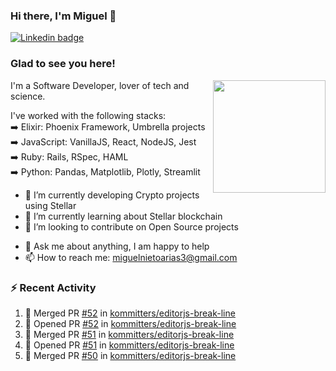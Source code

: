 ### Hi there, I'm Miguel 👋

<a href="https://linkedin.com/in/miguelnietoa/" target="_blank" rel="noopener noreferrer">
  <img src="https://img.shields.io/badge/-LinkedIn-0e76a8?style=flat-square&logo=Linkedin&logoColor=white" alt="Linkedin badge">
</a>
<!-- [![Website Badge](https://img.shields.io/badge/Website-3b5998?style=flat-square&logo=google-chrome&logoColor=white)](#notavailablenow#) 

<img src="https://i.imgur.com/tbrLrt5.gif" width=400 alt="Coding GIF" align="right"/>
-->


### Glad to see you here!
<a href="https://github.com/miguelnietoa"><img src="https://github-readme-stats.vercel.app/api?username=miguelnietoa&show_icons=true&hide_border=true&count_private=true&include_all_commits=true&theme=tokyonight" height="180em" align="right"/></a>
I'm a Software Developer, lover of tech and science. 

I've worked with the following stacks:\
➡️ Elixir: Phoenix Framework, Umbrella projects\
➡️ JavaScript: VanillaJS, React, NodeJS, Jest\
➡️ Ruby: Rails, RSpec, HAML\
➡️ Python: Pandas, Matplotlib, Plotly, Streamlit

- 🔭 I’m currently developing Crypto projects using Stellar
- 🌱 I’m currently learning about Stellar blockchain
- 👯 I’m looking to contribute on Open Source projects
<!-- 
- 😄 I just finished a Machine Learning course! 
- 🤔 I’m looking for help with ...
-->
- 💬 Ask me about anything, I am happy to help
- 📫 How to reach me: miguelnietoarias3@gmail.com

### ⚡ Recent Activity

<!--START_SECTION:activity-->
1. 🎉 Merged PR [#52](https://github.com/kommitters/editorjs-break-line/pull/52) in [kommitters/editorjs-break-line](https://github.com/kommitters/editorjs-break-line)
2. 💪 Opened PR [#52](https://github.com/kommitters/editorjs-break-line/pull/52) in [kommitters/editorjs-break-line](https://github.com/kommitters/editorjs-break-line)
3. 🎉 Merged PR [#51](https://github.com/kommitters/editorjs-break-line/pull/51) in [kommitters/editorjs-break-line](https://github.com/kommitters/editorjs-break-line)
4. 💪 Opened PR [#51](https://github.com/kommitters/editorjs-break-line/pull/51) in [kommitters/editorjs-break-line](https://github.com/kommitters/editorjs-break-line)
5. 🎉 Merged PR [#50](https://github.com/kommitters/editorjs-break-line/pull/50) in [kommitters/editorjs-break-line](https://github.com/kommitters/editorjs-break-line)
<!--END_SECTION:activity-->
